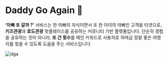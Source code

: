 # Daddy Go Again 👋

**‘아빠 또 갈까 ?’** 서비스는 한 아빠의 자식이면서 또 한 아이의 아빠인 고객을 타겟으로,
**키즈관광**과 **효도관광** 핫플레이스를 공유하는 커뮤니티 기반 플랫폼입니다.
단순히 경험을 공유하는 것이 아니라, **또 간 횟수**를 메인 키워드로 사용자로 하여금 정말 좋은 여행지를 찾을 수 있도록 도움을 주는 서비스입니다.

![dga](https://github.com/DGA-PROJECT/.github/assets/73528043/b5cb2cf7-6a12-4914-82b9-eb2ad7d42a5e)

